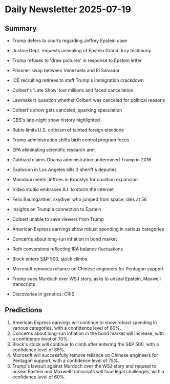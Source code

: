 # Daily Newsletter 2025-07-19

## Summary

- Trump defers to courts regarding Jeffrey Epstein case
- Justice Dept. requests unsealing of Epstein Grand Jury testimony
- Trump refuses to 'draw pictures' in response to Epstein letter
- Prisoner swap between Venezuela and El Salvador
- ICE recruiting retirees to staff Trump's immigration crackdown

- Colbert's 'Late Show' lost millions and faced cancellation
- Lawmakers question whether Colbert was canceled for political reasons
- Colbert's show gets canceled, sparking speculation
- CBS's late-night show history highlighted

- Rubio limits U.S. criticism of tainted foreign elections
- Trump administration shifts birth control program focus
- EPA eliminating scientific research arm

- Gabbard claims Obama administration undermined Trump in 2016
- Explosion in Los Angeles kills 3 sheriff's deputies
- Mamdani meets Jeffries in Brooklyn for coalition expansion
- Video studio embraces A.I. to storm the internet

- Felix Baumgartner, skydiver who jumped from space, dies at 56
- Insights on Trump's connection to Epstein
- Colbert unable to save viewers from Trump

- American Express earnings show robust spending in various categories
- Concerns about long-run inflation in bond market
- Roth conversions reflecting IRA balance fluctuations

- Block enters S&P 500, stock climbs
- Microsoft removes reliance on Chinese engineers for Pentagon support
- Trump sues Murdoch over WSJ story, asks to unseal Epstein, Maxwell transcripts

- Discoveries in genetics: CRIS

## Predictions

1. American Express earnings will continue to show robust spending in various categories, with a confidence level of 80%.
2. Concerns about long-run inflation in the bond market will increase, with a confidence level of 70%.
3. Block's stock will continue to climb after entering the S&P 500, with a confidence level of 85%.
4. Microsoft will successfully remove reliance on Chinese engineers for Pentagon support, with a confidence level of 75%.
5. Trump's lawsuit against Murdoch over the WSJ story and request to unseal Epstein and Maxwell transcripts will face legal challenges, with a confidence level of 60%.
